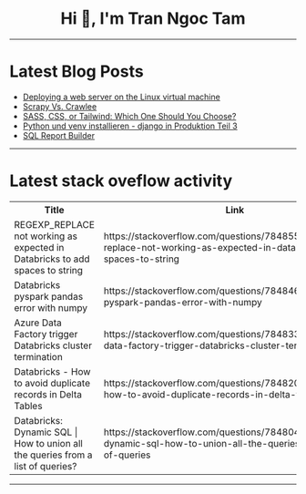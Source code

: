 <h1 align="center">Hi 👋, I'm Tran Ngoc Tam</h1>

---

# Latest Blog Posts 
<!-- BLOG-POST-LIST:START -->
- [Deploying a web server on the Linux virtual machine](https://dev.to/raviknce0509/deploying-a-web-server-on-the-linux-virtual-machine-17ib)
- [Scrapy Vs. Crawlee](https://dev.to/crawlee/scrapy-vs-crawlee-3omi)
- [SASS, CSS, or Tailwind: Which One Should You Choose?](https://dev.to/sotergreco/sass-css-or-tailwind-which-one-should-you-choose-3c0o)
- [Python und venv installieren - django in Produktion Teil 3](https://dev.to/rubenvoss/python-und-venv-installieren-django-in-produktion-teil-3-8c7)
- [SQL Report Builder](https://dev.to/alecbsherman/sql-report-builder-48ml)
<!-- BLOG-POST-LIST:END -->

---

# Latest stack oveflow activity
<table>
  <tr><th>Title</th><th>Link</th></tr>
  <!-- STACKOVERFLOW:START --><tr><td>REGEXP_REPLACE not working as expected in Databricks to add spaces to string</td><td>https://stackoverflow.com/questions/78485595/regexp-replace-not-working-as-expected-in-databricks-to-add-spaces-to-string</td></tr><tr><td>Databricks pyspark pandas error with numpy</td><td>https://stackoverflow.com/questions/78484696/databricks-pyspark-pandas-error-with-numpy</td></tr><tr><td>Azure Data Factory trigger Databricks cluster termination</td><td>https://stackoverflow.com/questions/78483310/azure-data-factory-trigger-databricks-cluster-termination</td></tr><tr><td>Databricks - How to avoid duplicate records in Delta Tables</td><td>https://stackoverflow.com/questions/78482042/databricks-how-to-avoid-duplicate-records-in-delta-tables</td></tr><tr><td>Databricks: Dynamic SQL | How to union all the queries from a list of queries?</td><td>https://stackoverflow.com/questions/78480434/databricks-dynamic-sql-how-to-union-all-the-queries-from-a-list-of-queries</td></tr><!-- STACKOVERFLOW:END -->
</table>

---


